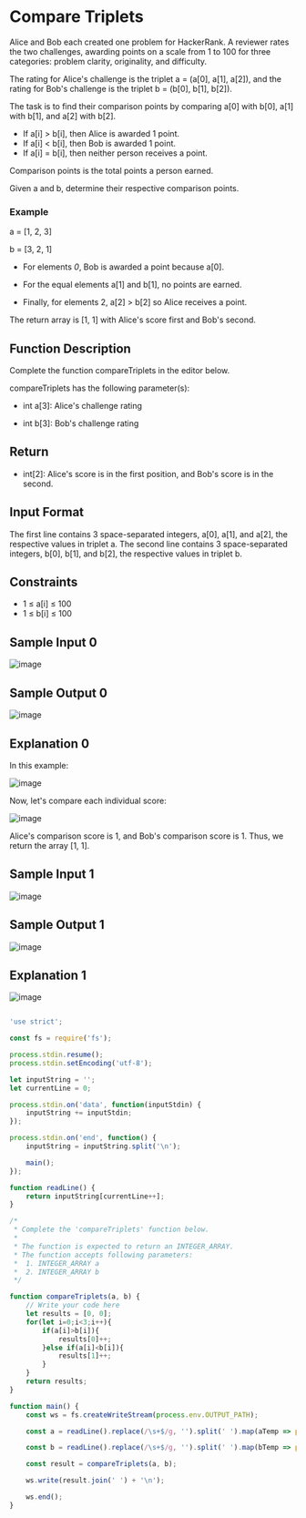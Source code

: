 # Compare Triplets

Alice and Bob each created one problem for HackerRank. A reviewer rates the two challenges, awarding points on a scale from 1 to 100 for three categories: problem clarity, originality, and difficulty.

The rating for Alice's challenge is the triplet a = (a[0], a[1], a[2]), and the rating for Bob's challenge is the triplet b = (b[0], b[1], b[2]).

The task is to find their comparison points by comparing a[0] with b[0], a[1] with b[1], and a[2] with b[2].

* If a[i] > b[i], then Alice is awarded 1 point.
* If a[i] < b[i], then Bob is awarded 1 point.
* If a[i] = b[i], then neither person receives a point.


Comparison points is the total points a person earned.

Given a and b, determine their respective comparison points.

### Example

a = [1, 2, 3]

b = [3, 2, 1]

* For elements *0*, Bob is awarded a point because a[0].

* For the equal elements a[1] and b[1], no points are earned.

* Finally, for elements 2, a[2] > b[2] so Alice receives a point.

The return array is [1, 1] with Alice's score first and Bob's second.

## Function Description

Complete the function compareTriplets in the editor below.

compareTriplets has the following parameter(s):

* int a[3]: Alice's challenge rating

* int b[3]: Bob's challenge rating

## Return

* int[2]: Alice's score is in the first position, and Bob's score is in the second.

## Input Format

The first line contains 3 space-separated integers, a[0], a[1], and a[2], the respective values in triplet a.
The second line contains 3 space-separated integers, b[0], b[1], and b[2], the respective values in triplet b.

## Constraints

* 1 ≤ a[i] ≤ 100
* 1 ≤ b[i] ≤ 100

## Sample Input 0

![image](https://user-images.githubusercontent.com/23621801/179627129-1e6eda45-b586-4139-af88-acb40fe893be.png)


## Sample Output 0

![image](https://user-images.githubusercontent.com/23621801/179627193-4307b122-e843-411d-aa49-db18ae87faac.png)


## Explanation 0

In this example:

![image](https://user-images.githubusercontent.com/23621801/179627388-cb344fea-7d8f-4d09-92d8-c4103deda966.png)


Now, let's compare each individual score:


![image](https://user-images.githubusercontent.com/23621801/179627576-86809277-46bc-42f1-b147-4c334da48dcf.png)


Alice's comparison score is 1, and Bob's comparison score is 1. Thus, we return the array [1, 1].



## Sample Input 1

![image](https://user-images.githubusercontent.com/23621801/179627700-8d16112f-b383-443f-8cbc-f568c545d86c.png)


## Sample Output 1

![image](https://user-images.githubusercontent.com/23621801/179627750-2b554759-32af-4dda-806b-0f0ef502ba45.png)


## Explanation 1

![image](https://user-images.githubusercontent.com/23621801/179627798-8dc75387-4ad4-4e9c-87db-f558e042a7a5.png)




```js

'use strict';

const fs = require('fs');

process.stdin.resume();
process.stdin.setEncoding('utf-8');

let inputString = '';
let currentLine = 0;

process.stdin.on('data', function(inputStdin) {
    inputString += inputStdin;
});

process.stdin.on('end', function() {
    inputString = inputString.split('\n');

    main();
});

function readLine() {
    return inputString[currentLine++];
}

/*
 * Complete the 'compareTriplets' function below.
 *
 * The function is expected to return an INTEGER_ARRAY.
 * The function accepts following parameters:
 *  1. INTEGER_ARRAY a
 *  2. INTEGER_ARRAY b
 */

function compareTriplets(a, b) {
    // Write your code here
    let results = [0, 0];
    for(let i=0;i<3;i++){
        if(a[i]>b[i]){
            results[0]++;
        }else if(a[i]<b[i]){
            results[1]++;
        }
    }
    return results;
}

function main() {
    const ws = fs.createWriteStream(process.env.OUTPUT_PATH);

    const a = readLine().replace(/\s+$/g, '').split(' ').map(aTemp => parseInt(aTemp, 10));

    const b = readLine().replace(/\s+$/g, '').split(' ').map(bTemp => parseInt(bTemp, 10));

    const result = compareTriplets(a, b);

    ws.write(result.join(' ') + '\n');

    ws.end();
}


```

